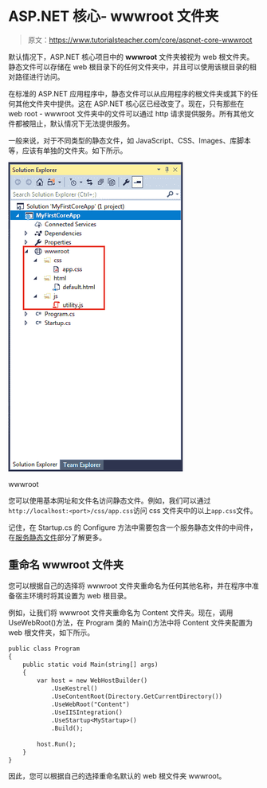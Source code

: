 # ASP.NET 核心- wwwroot 文件夹

> 原文：<https://www.tutorialsteacher.com/core/aspnet-core-wwwroot>

默认情况下，ASP.NET 核心项目中的 **wwwroot** 文件夹被视为 web 根文件夹。静态文件可以存储在 web 根目录下的任何文件夹中，并且可以使用该根目录的相对路径进行访问。

在标准的 ASP.NET 应用程序中，静态文件可以从应用程序的根文件夹或其下的任何其他文件夹中提供。这在 ASP.NET 核心区已经改变了。现在，只有那些在 web root - wwwroot 文件夹中的文件可以通过 http 请求提供服务。所有其他文件都被阻止，默认情况下无法提供服务。

一般来说，对于不同类型的静态文件，如 JavaScript、CSS、Images、库脚本等，应该有单独的文件夹。如下所示。

[![](img/a2810649276e807cadc01b82760487ea.png)](../../Content/images/core/wwwroot.png)

wwwroot



您可以使用基本网址和文件名访问静态文件。例如，我们可以通过`http://localhost:<port>/css/app.css`访问 css 文件夹中的以上`app.css`文件。

记住，在 Startup.cs 的 Configure 方法中需要包含一个服务静态文件的中间件，在[服务静态文件](/core/aspnet-core-static-file "Serve static files in ASP.NET Core")部分了解更多。

## 重命名 wwwroot 文件夹

您可以根据自己的选择将 wwwroot 文件夹重命名为任何其他名称，并在程序中准备宿主环境时将其设置为 web 根目录。

例如，让我们将 wwwroot 文件夹重命名为 Content 文件夹。现在，调用 UseWebRoot()方法，在 Program 类的 Main()方法中将 Content 文件夹配置为 web 根文件夹，如下所示。

```
public class Program
{
    public static void Main(string[] args)
    {
        var host = new WebHostBuilder()
            .UseKestrel()
            .UseContentRoot(Directory.GetCurrentDirectory())
            .UseWebRoot("Content")
            .UseIISIntegration()
            .UseStartup<MyStartup>()
            .Build();

        host.Run();
    }
} 
```

因此，您可以根据自己的选择重命名默认的 web 根文件夹 wwwroot。